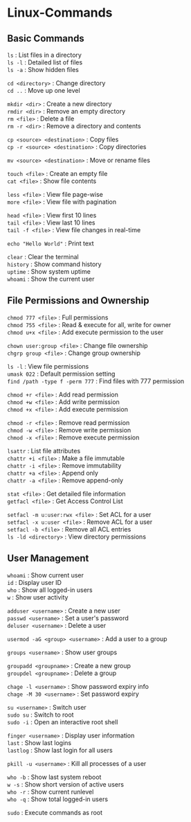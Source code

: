 <h1>Linux-Commands</h1>
<h2>Basic Commands</h2>

`ls` : List files in a directory <br>
`ls -l` : Detailed list of files <br>
`ls -a` : Show hidden files <br>


`cd <directory>` : Change directory <br>
`cd ..` : Move up one level <br>


`mkdir <dir>` : Create a new directory<br>
`rmdir <dir>` : Remove an empty directory<br>
`rm <file>` : Delete a file<br>
`rm -r <dir>` : Remove a directory and contents<br>


`cp <source> <destination>` : Copy files<br>
`cp -r <source> <destination>` : Copy directories<br>


`mv <source> <destination>` : Move or rename files<br>


`touch <file>` : Create an empty file<br>
`cat <file>` : Show file contents<br>


`less <file>` : View file page-wise<br>
`more <file>` : View file with pagination<br>


`head <file>` : View first 10 lines<br>
`tail <file>` : View last 10 lines<br>
`tail -f <file>` : View file changes in real-time<br>


`echo "Hello World"` : Print text<br>


`clear` : Clear the terminal<br>
`history` : Show command history<br>
`uptime` : Show system uptime<br>
`whoami` : Show the current user<br>

<h2>File Permissions and Ownership</h2>

`chmod 777 <file>` : Full permissions<br>
`chmod 755 <file>` : Read & execute for all, write for owner<br>
`chmod u+x <file>` : Add execute permission to the user<br>


`chown user:group <file>` : Change file ownership<br>
`chgrp group <file>` : Change group ownership<br>


`ls -l` : View file permissions<br>
`umask 022` : Default permission setting<br>
`find /path -type f -perm 777` : Find files with 777 permission<br>


`chmod +r <file>` : Add read permission<br>
`chmod +w <file>` : Add write permission<br>
`chmod +x <file>` : Add execute permission<br>


`chmod -r <file>` : Remove read permission<br>
`chmod -w <file>` : Remove write permission<br>
`chmod -x <file>` : Remove execute permission<br>


`lsattr` : List file attributes<br>
`chattr +i <file>` : Make a file immutable<br>
`chattr -i <file>` : Remove immutability<br>
`chattr +a <file>` : Append only<br>
`chattr -a <file>` : Remove append-only<br>


`stat <file>` : Get detailed file information<br>
`getfacl <file>` : Get Access Control List<br>


`setfacl -m u:user:rwx <file>` : Set ACL for a user<br>
`setfacl -x u:user <file>` : Remove ACL for a user<br>
`setfacl -b <file>` : Remove all ACL entries<br>
`ls -ld <directory>` : View directory permissions<br>


<h2>User Management</h2>

`whoami` : Show current user<br>
`id` : Display user ID<br>
`who` : Show all logged-in users<br>
`w` : Show user activity<br>


`adduser <username>` : Create a new user<br>
`passwd <username>` : Set a user's password<br>
`deluser <username>` : Delete a user<br>


`usermod -aG <group> <username>` : Add a user to a group<br>


`groups <username>` : Show user groups<br>


`groupadd <groupname>` : Create a new group<br>
`groupdel <groupname>` : Delete a group<br>


`chage -l <username>` : Show password expiry info<br>
`chage -M 30 <username>` : Set password expiry<br>


`su <username>` : Switch user<br>
`sudo su` : Switch to root<br>
`sudo -i` : Open an interactive root shell<br>


`finger <username>` : Display user information<br>
`last` : Show last logins<br>
`lastlog` : Show last login for all users<br>


`pkill -u <username>` : Kill all processes of a user<br>


`who -b` : Show last system reboot<br>
`w -s` : Show short version of active users<br>
`who -r` : Show current runlevel<br>
`who -q` : Show total logged-in users<br>


`sudo` : Execute commands as root<br>
